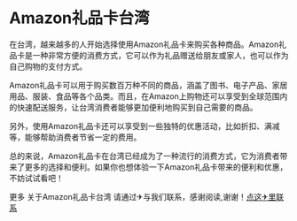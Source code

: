 # Amazon礼品卡台湾

在台湾，越来越多的人开始选择使用Amazon礼品卡来购买各种商品。Amazon礼品卡是一种非常方便的消费方式，它可以作为礼品赠送给朋友或家人，也可以作为自己购物的支付方式。

Amazon礼品卡可以用于购买数百万种不同的商品，涵盖了图书、电子产品、家居用品、服装、食品等各个品类。而且，在Amazon上购物还可以享受到全球范围内的快速配送服务，让台湾消费者能够更加便利地购买到自己需要的商品。

另外，使用Amazon礼品卡还可以享受到一些独特的优惠活动，比如折扣、满减等，能够帮助消费者节省一定的费用。

总的来说，Amazon礼品卡在台湾已经成为了一种流行的消费方式，它为消费者带来了更多的选择和便利。如果你也想体验一下Amazon礼品卡带来的便利和优惠，不妨试试看吧！

更多 关于Amazon礼品卡台湾 请通过✈与我们联系，感谢阅读,谢谢！[点这✈里联系](https://d.k02.cc)